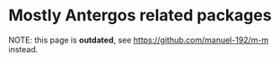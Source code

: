 # Mostly Antergos related packages

NOTE: this page is **outdated**, see https://github.com/manuel-192/m-m instead.

